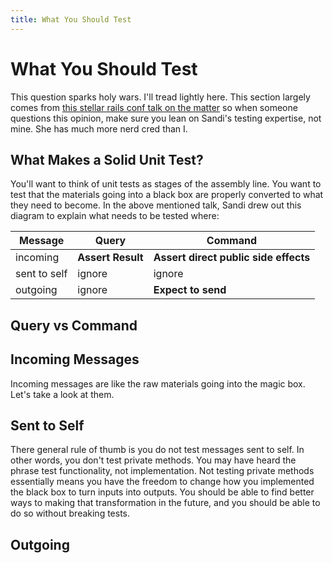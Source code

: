 ```yaml
---
title: What You Should Test
---
```

# What You Should Test

This question sparks holy wars. I'll tread lightly here. This section
largely comes from [this stellar rails conf talk on the
matter](http://www.confreaks.com/videos/2452-railsconf2013-the-magic-tricks-of-testing)
so when someone questions this opinion, make sure you lean on Sandi's
testing expertise, not mine. She has much more nerd cred than I.

## What Makes a Solid Unit Test?
You'll want to think of unit tests as stages of the assembly line. You
want to test that the materials going into a black box are properly
converted to what they need to become. In the above mentioned talk,
Sandi drew out this diagram to explain what needs to be tested where:

Message | Query | Command
--- | --- | ---
incoming | **Assert Result** | **Assert direct public side effects**
sent to self | ignore | ignore
outgoing | ignore | **Expect to send**

## Query vs Command

## Incoming Messages
Incoming messages are like the raw materials going into the magic box.
Let's take a look at them.

## Sent to Self
There general rule of thumb is you do not test messages sent to self. In
other words, you don't test private methods. You may have heard the
phrase test functionality, not implementation. Not testing private
methods essentially means you have the freedom to change how you
implemented the black box to turn inputs into outputs. You should be
able to find better ways to making that transformation in the future,
and you should be able to do so without breaking tests. 

## Outgoing

